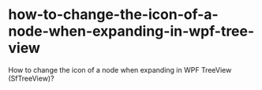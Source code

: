 # how-to-change-the-icon-of-a-node-when-expanding-in-wpf-tree-view
How to change the icon of a node when expanding in WPF TreeView (SfTreeView)?
